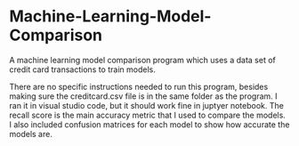 # Machine-Learning-Model-Comparison
A machine learning model comparison program which uses a data set of credit card transactions to train models.

There are no specific instructions needed to run this program, besides making sure the creditcard.csv file is in the same folder as the program. 
I ran it in visual studio code, but it should work fine in juptyer notebook. The recall score is the main accuracy metric that I used to compare the models. 
I also included confusion matrices for each model to show how accurate the models are.
